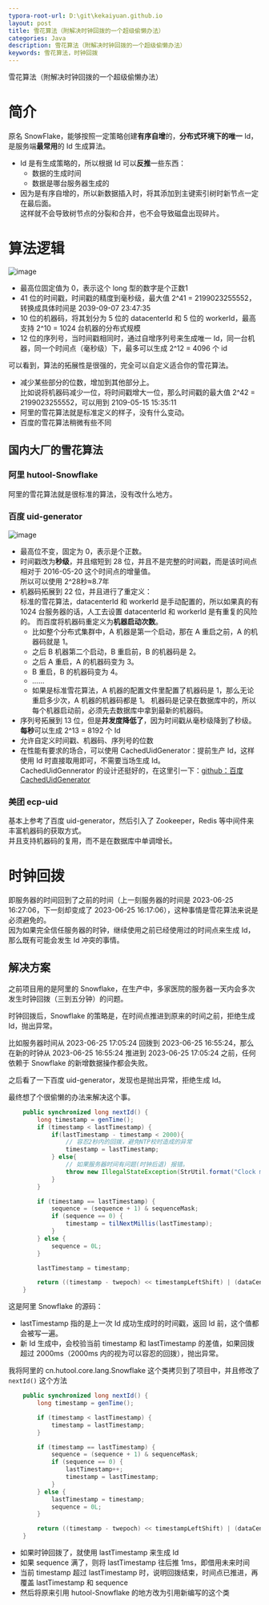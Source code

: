 ```yaml
---
typora-root-url: D:\git\kekaiyuan.github.io
layout: post
title: 雪花算法（附解决时钟回拨的一个超级偷懒办法）
categories: Java
description: 雪花算法（附解决时钟回拨的一个超级偷懒办法）
keywords: 雪花算法，时钟回拨
---
```


雪花算法（附解决时钟回拨的一个超级偷懒办法）

# 简介
原名 SnowFlake，能够按照一定策略创建**有序自增**的，**分布式环境下的唯一** Id，是服务端**最常用**的 Id 生成算法。<br>
- Id 是有生成策略的，所以根据 Id 可以**反推**一些东西：
	- 数据的生成时间
	- 数据是哪台服务器生成的
- 因为是有序自增的，所以新数据插入时，将其添加到主键索引树时新节点一定在最后面。<br>
  这样就不会导致树节点的分裂和合并，也不会导致磁盘出现碎片。

# 算法逻辑
![image](/assets/snowflake-01.png)
- 最高位固定值为 0，表示这个 long 型的数字是个正数1
- 41 位的时间戳，时间戳的精度到毫秒级，最大值 2^41 = 2199023255552，转换成具体时间是 2039-09-07 23:47:35
- 10 位的机器码，将其划分为 5 位的 datacenterId 和 5 位的 workerId，最高支持 2^10 = 1024 台机器的分布式规模
- 12 位的序列号，当时间戳相同时，通过自增序列号来生成唯一 Id，同一台机器，同一个时间点（毫秒级）下，最多可以生成 2^12 = 4096 个 id

可以看到，算法的拓展性是很强的，完全可以自定义适合你的雪花算法。
- 减少某些部分的位数，增加到其他部分上。<br>
  比如说将机器码减少一位，将时间戳增大一位，那么时间戳的最大值 2^42 = 2199023255552，可以用到 2109-05-15 15:35:11
- 阿里的雪花算法就是标准定义的样子，没有什么变动。
- 百度的雪花算法稍微有些不同
	
## 国内大厂的雪花算法
### 阿里 hutool-Snowflake
阿里的雪花算法就是很标准的算法，没有改什么地方。

### 百度 uid-generator
![image](/assets/snowflake-02.jpg)
- 最高位不变，固定为 0，表示是个正数。
- 时间戳改为**秒级**，并且缩短到 28 位，并且不是完整的时间戳，而是该时间点相对于 2016-05-20 这个时间点的增量值。<br>
  所以可以使用 2^28秒≈8.7年
- 机器码拓展到 22 位，并且进行了重定义：<br>
	标准的雪花算法，datacenterId 和 workerId 是手动配置的，所以如果真的有 1024 台服务器的话，人工去设置 datacenterId 和 workerId 是有重复的风险的。
	而百度将机器码重定义为**机器启动次数**。
	- 比如整个分布式集群中，A 机器是第一个启动，那在 A 重启之前，A 的机器码就是 1。
	- 之后 B 机器第二个启动，B 重启前，B 的机器码是 2。
	- 之后 A 重启，A 的机器码变为 3。
	- B 重启，B 的机器码变为 4。
	- ……
	- 如果是标准雪花算法，A 机器的配置文件里配置了机器码是 1，那么无论重启多少次，A 机器的机器码都是 1。
   机器码是记录在数据库中的，所以每个机器启动前，必须先去数据库中拿到最新的机器码。
- 序列号拓展到 13 位，但是**并发度降低了**，因为时间戳从毫秒级降到了秒级。<br>
  **每秒**可以生成 2^13 = 8192 个 Id
- 允许自定义时间戳、机器码、序列号的位数
- 在性能有要求的场合，可以使用 CachedUidGenerator：提前生产 Id，这样使用 Id 时直接取用即可，不需要当场生成 Id。<br>
  CachedUidGennerator 的设计还挺好的，在这里引一下：[github：百度 CachedUidGenerator](https://github.com/baidu/uid-generator/blob/master/README.zh_cn.md#cacheduidgenerator)



### 美团 ecp-uid
基本上参考了百度 uid-generator，然后引入了 Zookeeper，Redis 等中间件来丰富机器码的获取方式。<br>
并且支持机器码的复用，而不是在数据库中单调增长。

# 时钟回拨
即服务器的时间回到了之前的时间（上一刻服务器的时间是 2023-06-25 16:27:06，下一刻却变成了 2023-06-25 16:17:06），这种事情是雪花算法来说是必须避免的。<br>
因为如果完全信任服务器的时钟，继续使用之前已经使用过的时间点来生成 Id，那么既有可能会发生 Id 冲突的事情。

## 解决方案
之前项目用的是阿里的 Snowflake，在生产中，多家医院的服务器一天内会多次发生时钟回拨（三到五分钟）的问题。

时钟回拨后，Snowflake 的策略是，在时间点推进到原来的时间之前，拒绝生成 Id，抛出异常。

比如服务器时间从 2023-06-25 17:05:24 回拨到 2023-06-25 16:55:24，那么在新的时钟从 2023-06-25 16:55:24 推进到 2023-06-25 17:05:24 之前，任何依赖于 Snowflake 的新增数据操作都会失败。

之后看了一下百度 uid-generator，发现也是抛出异常，拒绝生成 Id。

最终想了个很偷懒的办法来解决这个事。

```java
	public synchronized long nextId() {
		long timestamp = genTime();
		if (timestamp < lastTimestamp) {
			if(lastTimestamp - timestamp < 2000){
				// 容忍2秒内的回拨，避免NTP校时造成的异常
				timestamp = lastTimestamp;
			} else{
				// 如果服务器时间有问题(时钟后退) 报错。
				throw new IllegalStateException(StrUtil.format("Clock moved backwards. Refusing to generate id for {}ms", lastTimestamp - timestamp));
			}
		}

		if (timestamp == lastTimestamp) {
			sequence = (sequence + 1) & sequenceMask;
			if (sequence == 0) {
				timestamp = tilNextMillis(lastTimestamp);
			}
		} else {
			sequence = 0L;
		}

		lastTimestamp = timestamp;

		return ((timestamp - twepoch) << timestampLeftShift) | (dataCenterId << dataCenterIdShift) | (workerId << workerIdShift) | sequence;
	}
```

这是阿里 Snowflake 的源码：
- lastTimestamp 指的是上一次 Id 成功生成时的时间戳，返回 Id 前，这个值都会被写一遍。
- 新 Id 生成中，会校验当前 timestamp 和 lastTimestamp 的差值，如果回拨超过 2000ms（2000ms 内的视为可以容忍的回拨），抛出异常。

我将阿里的 cn.hutool.core.lang.Snowflake 这个类拷贝到了项目中，并且修改了 `nextId()` 这个方法
```java
    public synchronized long nextId() {
        long timestamp = genTime();

        if (timestamp < lastTimestamp) {
            timestamp = lastTimestamp;
        }

        if (timestamp == lastTimestamp) {
            sequence = (sequence + 1) & sequenceMask;
            if (sequence == 0) {
                lastTimestamp++;
                timestamp = lastTimestamp;
            }
        } else {
            lastTimestamp = timestamp;
            sequence = 0L;
        }

        return ((timestamp - twepoch) << timestampLeftShift) | (dataCenterId << dataCenterIdShift) | (workerId << workerIdShift) | sequence;
    }
```

- 如果时钟回拨了，就使用 lastTimestamp 来生成 Id
- 如果 sequence 满了，则将 lastTimestamp 往后推 1ms，即借用未来时间
- 当前 timestamp 超过 lastTimestamp 时，说明回拨结束，时间点已推进，再覆盖 lastTimestamp 和 sequence
- 然后将原来引用 hutool-Snowflake 的地方改为引用新编写的这个类